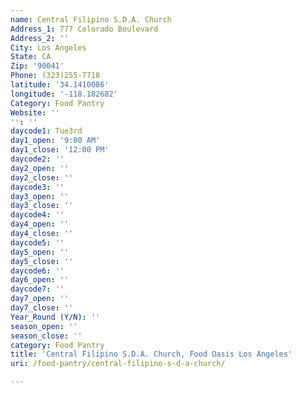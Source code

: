 ```yaml
---
name: Central Filipino S.D.A. Church
Address_1: 777 Colorado Boulevard
Address_2: ''
City: Los Angeles
State: CA
Zip: '90041'
Phone: (323)255-7718
latitude: '34.1410086'
longitude: '-118.182682'
Category: Food Pantry
Website: ''
'': ''
daycode1: Tue3rd
day1_open: '9:00 AM'
day1_close: '12:00 PM'
daycode2: ''
day2_open: ''
day2_close: ''
daycode3: ''
day3_open: ''
day3_close: ''
daycode4: ''
day4_open: ''
day4_close: ''
daycode5: ''
day5_open: ''
day5_close: ''
daycode6: ''
day6_open: ''
daycode7: ''
day7_open: ''
day7_close: ''
Year_Round (Y/N): ''
season_open: ''
season_close: ''
category: Food Pantry
title: 'Central Filipino S.D.A. Church, Food Oasis Los Angeles'
uri: /food-pantry/central-filipino-s-d-a-church/

---
```

